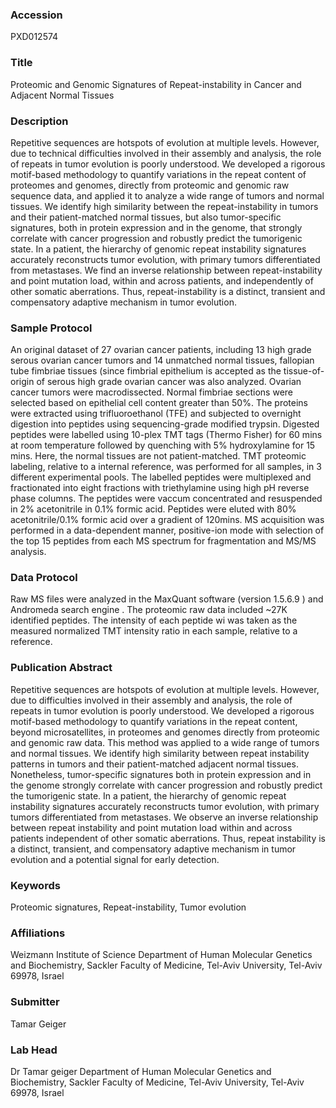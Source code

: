### Accession
PXD012574

### Title
Proteomic and Genomic Signatures of Repeat-instability in Cancer and Adjacent Normal Tissues

### Description
Repetitive sequences are hotspots of evolution at multiple levels. However, due to technical difficulties involved in their assembly and analysis, the role of repeats in tumor evolution is poorly understood. We developed a rigorous motif-based methodology to quantify variations in the repeat content of proteomes and genomes, directly from proteomic and genomic raw sequence data, and applied it to analyze a wide range of tumors and normal tissues. We identify high similarity between the repeat-instability in tumors and their patient-matched normal tissues, but also tumor-specific signatures, both in protein expression and in the genome, that strongly correlate with cancer progression and robustly predict the tumorigenic state. In a patient, the hierarchy of genomic repeat instability signatures accurately reconstructs tumor evolution, with primary tumors differentiated from metastases. We find an inverse relationship between repeat-instability and point mutation load, within and across patients, and independently of other somatic aberrations. Thus, repeat-instability is a distinct, transient and compensatory adaptive mechanism in tumor evolution.

### Sample Protocol
An original dataset of 27 ovarian cancer patients, including 13 high grade serous ovarian cancer tumors and 14 unmatched normal tissues, fallopian tube fimbriae tissues (since fimbrial epithelium is accepted as the tissue-of-origin of serous high grade ovarian cancer was also analyzed. Ovarian cancer tumors were macrodissected. Normal fimbriae sections were selected based on epithelial cell content greater than 50%.  The proteins were extracted using trifluoroethanol (TFE) and subjected to overnight digestion into peptides using sequencing-grade modified trypsin. Digested peptides were labelled using 10-plex TMT tags (Thermo Fisher) for 60 mins at room temperature followed by quenching with 5% hydroxylamine for 15 mins. Here, the normal tissues are not patient-matched. TMT proteomic labeling, relative to a internal reference, was performed for all samples, in 3 different experimental pools. The labelled peptides were multiplexed and fractionated into eight fractions with triethylamine using high pH reverse phase columns. The peptides were vaccum concentrated and resuspended in 2% acetonitrile in 0.1% formic acid. Peptides were eluted with 80% acetonitrile/0.1% formic acid over a gradient of 120mins.  MS acquisition was performed in a data-dependent manner, positive-ion mode with selection of the top 15 peptides from each MS spectrum for fragmentation and MS/MS analysis.

### Data Protocol
Raw MS files were analyzed in the MaxQuant software (version 1.5.6.9 ) and Andromeda search engine .  The proteomic raw data included ~27K identified peptides. The intensity of each peptide wi was taken as the measured normalized TMT intensity ratio in each sample, relative to a reference.

### Publication Abstract
Repetitive sequences are hotspots of evolution at multiple levels. However, due to difficulties involved in their assembly and analysis, the role of repeats in tumor evolution is poorly understood. We developed a rigorous motif-based methodology to quantify variations in the repeat content, beyond microsatellites, in proteomes and genomes directly from proteomic and genomic raw data. This method was applied to a wide range of tumors and normal tissues. We identify high similarity between repeat instability patterns in tumors and their patient-matched adjacent normal tissues. Nonetheless, tumor-specific signatures both in protein expression and in the genome strongly correlate with cancer progression and robustly predict the tumorigenic state. In a patient, the hierarchy of genomic repeat instability signatures accurately reconstructs tumor evolution, with primary tumors differentiated from metastases. We observe an inverse relationship between repeat instability and point mutation load within and across patients independent of other somatic aberrations. Thus, repeat instability is a distinct, transient, and compensatory adaptive mechanism in tumor evolution and a potential signal for early detection.

### Keywords
Proteomic signatures, Repeat-instability, Tumor evolution

### Affiliations
Weizmann Institute of Science
Department of Human Molecular Genetics and Biochemistry, Sackler Faculty of Medicine, Tel-Aviv University, Tel-Aviv 69978, Israel

### Submitter
Tamar Geiger

### Lab Head
Dr Tamar geiger
Department of Human Molecular Genetics and Biochemistry, Sackler Faculty of Medicine, Tel-Aviv University, Tel-Aviv 69978, Israel


